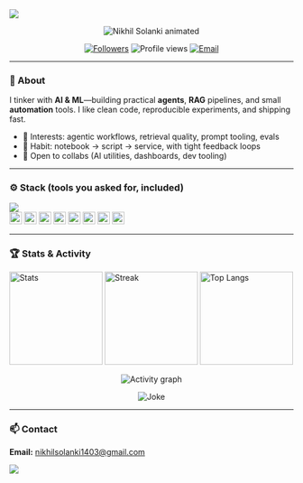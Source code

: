 <!-- ========================= SINGLE-FILE AI/ML PROFILE README ========================= -->

<!-- THEME-AWARE WAVY HEADER WITH AI/ML TAGLINE -->
<picture>
  <source media="(prefers-color-scheme: dark)" srcset="https://capsule-render.vercel.app/api?type=waving&height=220&section=header&color=0:8A2BE2,100:00D4FF&text=AI%20%26%20ML&fontAlign=50&fontAlignY=34&desc=Agents%20%E2%80%A2%20RAG%20%E2%80%A2%20Automation%20%E2%80%A2%20Data%20Pipelines&descAlign=50&descAlignY=66&fontColor=FFFFFF&animation=twinkling" />
  <img src="https://capsule-render.vercel.app/api?type=waving&height=220&section=header&color=0:FF7A18,100:AF002D&text=AI%20%26%20ML&fontAlign=50&fontAlignY=34&desc=Agents%20%E2%80%A2%20RAG%20%E2%80%A2%20Automation%20%E2%80%A2%20Data%20Pipelines&descAlign=50&descAlignY=66&fontColor=FFFFFF&animation=fadeIn" />
</picture>

<!-- NAME ON TOP WITH ANIMATION -->
<p align="center">
  <img src="https://readme-typing-svg.demolab.com?font=Fira+Code&size=32&duration=1600&pause=500&center=true&vCenter=true&width=900&lines=Nikhil+Solanki;AI+%26+ML+%7C+Agentic+Systems+%7C+RAG+%7C+Automation" alt="Nikhil Solanki animated" />
</p>

<!-- SOCIALS / BADGES -->
<p align="center">
  <a href="https://github.com/solnikhil"><img alt="Followers" src="https://img.shields.io/github/followers/solnikhil?label=Follow&style=for-the-badge"></a>
  <img alt="Profile views" src="https://komarev.com/ghpvc/?username=solnikhil&style=for-the-badge">
  <a href="mailto:nikhilsolanki1403@gmail.com"><img alt="Email" src="https://img.shields.io/badge/Email-nikhilsolanki1403%40gmail.com-2ea043?style=for-the-badge&logo=gmail&logoColor=white"></a>
</p>

---

### 🧭 About
I tinker with **AI & ML**—building practical **agents**, **RAG** pipelines, and small **automation** tools. I like clean code, reproducible experiments, and shipping fast.

- 🔎 Interests: agentic workflows, retrieval quality, prompt tooling, evals  
- 🧪 Habit: notebook → script → service, with tight feedback loops  
- 🤝 Open to collabs (AI utilities, dashboards, dev tooling)

---

### ⚙️ Stack (tools you asked for, included)
<p align="left">
  <!-- Icons row -->
  <img src="https://skillicons.dev/icons?i=ts,python,java,mongodb,github,vscode,git,linux,docker&perline=12" />

  <!-- Custom badges for Cursor & Kiro IDE -->
  <br/>
  <img src="https://img.shields.io/badge/Cursor-IDE-111111?style=flat&logoColor=white" height="22" />
  <img src="https://img.shields.io/badge/Kiro-IDE-111111?style=flat&logoColor=white" height="22" />
  <img src="https://img.shields.io/badge/VS%20Code-Editor-1f6feb?style=flat&logo=visualstudiocode&logoColor=white" height="22" />
  <img src="https://img.shields.io/badge/TypeScript-Lang-3178C6?style=flat&logo=typescript&logoColor=white" height="22" />
  <img src="https://img.shields.io/badge/Python-ML-3776AB?style=flat&logo=python&logoColor=white" height="22" />
  <img src="https://img.shields.io/badge/Java-Backend-007396?style=flat&logo=openjdk&logoColor=white" height="22" />
  <img src="https://img.shields.io/badge/MongoDB-Data-47A248?style=flat&logo=mongodb&logoColor=white" height="22" />
  <img src="https://img.shields.io/badge/GitHub-Code-000000?style=flat&logo=github&logoColor=white" height="22" />
</p>

---

### 🏆 Stats & Activity
<p>
  <img height="165" src="https://github-readme-stats.vercel.app/api?username=solnikhil&show_icons=true&rank_icon=github&theme=transparent&hide_border=true" alt="Stats"/>
  <img height="165" src="https://streak-stats.demolab.com?user=solnikhil&theme=transparent&hide_border=true" alt="Streak"/>
  <img height="165" src="https://github-readme-stats.vercel.app/api/top-langs/?username=solnikhil&layout=compact&theme=transparent&hide_border=true" alt="Top Langs"/>
</p>

<!-- ACTIVITY GRAPH (no workflows needed) -->
<p align="center">
  <img src="https://github-readme-activity-graph.vercel.app/graph?username=solnikhil&custom_title=Contribution%20Graph&hide_border=true&theme=github-compact&radius=16" alt="Activity graph"/>
</p>

<!-- LIGHT FUN EXTRAS (no setup) -->
<p align="center">
  <img src="https://readme-jokes.vercel.app/api?hideBorder&bgColor=00000000&textColor=777" alt="Joke" />
</p>

---

### 📫 Contact
**Email:** nikhilsolanki1403@gmail.com

<!-- THEME-AWARE WAVY FOOTER -->
<picture>
  <source media="(prefers-color-scheme: dark)" srcset="https://capsule-render.vercel.app/api?type=waving&height=140&section=footer&color=0:8A2BE2,100:00D4FF" />
  <img src="https://capsule-render.vercel.app/api?type=waving&height=140&section=footer&color=0:FF7A18,100:AF002D" />
</picture>

<!-- ========================= END SINGLE-FILE README ========================= -->
